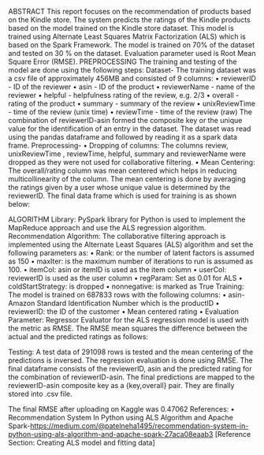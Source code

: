 ABSTRACT
This report focuses on the recommendation of products based on the Kindle store. The system predicts the ratings of the Kindle products based on the model trained on the Kindle store dataset. This model is trained using Alternate Least Squares Matrix Factorization (ALS) which is based on the Spark Framework. The model is trained on 70% of the dataset and tested on 30 % on the dataset. Evaluation parameter used is Root Mean Square Error (RMSE).
PREPROCESSING
The training and testing of the model are done using the following steps:
Dataset- The training dataset was a csv file of approximately 456MB and consisted of 9 columns:
•	reviewerID - ID of the reviewer
•	asin - ID of the product
•	reviewerName - name of the reviewer
•	helpful - helpfulness rating of the review, e.g. 2/3
•	overall - rating of the product
•	summary - summary of the review
•	unixReviewTime - time of the review (unix time)
•	reviewTime - time of the review (raw)
The combination of reviewerID-asin formed the composite key or the unique value for the identification of an entry in the dataset. The dataset was read using the pandas dataframe and followed by reading it as a spark data frame.
 Preprocessing-
•	Dropping of columns: The columns review, unixReviewTime , reviewTime, helpful, summary and  reviewerName  were dropped as they were not used for collaborative filtering.
•	Mean Centering: The overall/rating column was mean centered which helps in reducing multicollinearity of the column. The mean centering is done by averaging the ratings given by a user whose unique value is determined by the reviewerID.
The final data frame which is used for training is as shown below:
 
ALGORITHM
Library: PySpark library for Python is used to implement the MapReduce approach and use the ALS regression algorithm.
Recommendation Algorithm: The collaborative filtering approach is implemented using the Alternate Least Squares (ALS) algorithm and set the following parameters as:
•	Rank: or the number of latent factors is assumed as 150
•	maxIter: is the maximum number of iterations to run is assumed as 100.
•	itemCol: asin or itemID is used as the item column
•	userCol: reviewerID is used as the user column
•	regParam: Set as 0.01 for ALS
•	coldStartStrategy: is dropped
•	nonnegative: is marked as True
Training: The model is trained on 687833 rows with the following columns:
•	asin- Amazon Standard Identification Number which is the productID
•	reviewerID: the ID of the customer
•	Mean centered rating
•	Evaluation Parameter: Regressor Evaluator for the ALS regression model is used with the metric as RMSE. The RMSE mean squares the difference between the actual and the predicted ratings as follows:
 
Testing: A test data of 291098 rows is tested and the mean centering of the predictions is inversed. The regression evaluation is done using RMSE. The final dataframe consists of the reviewerID, asin and the predicted rating for the combination of reviewerID-asin. The final predictions are mapped to the reviewerID-asin composite key as a {key,overall} pair. They are finally stored into .csv file.
 

The final RMSE after uploading on Kaggle was 0.47062
References:
•	Recommendation System In Python using ALS Algorithm and Apache Spark-https://medium.com/@patelneha1495/recommendation-system-in-python-using-als-algorithm-and-apache-spark-27aca08eaab3 [Reference Section: Creating ALS model and fitting data]


